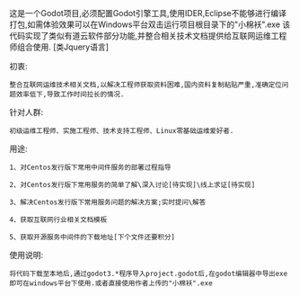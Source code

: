 这是一个Godot项目,必须配置Godot引擎工具,使用IDER,Eclipse不能够进行编译打包,如需体验效果可以在Windows平台双击运行项目根目录下的"小棉袄".exe
该代码实现了类似有道云软件部分功能,并整合相关技术文档提供给互联网运维工程师组合使用.
[类Jquery语言]

  初衷:
  
    整合互联网运维技术相关文档,以解决工程师获取资料困难,国内资料复制粘贴严重,准确定位问题效率低下,导致工作时间拉长的情况.
    
  针对人群:
  
    初级运维工程师、实施工程师、技术支持工程师、Linux零基础运维爱好者.
    
  用途:
  
    1、对Centos发行版下常用中间件服务的部署过程指导
    
    2、对Centos发行版下常用服务的简单了解\深入讨论[待实现]\线上求证[待实现]
    
    3、解决Centos发行版下常用服务问题的解决方案;实时提问\解答
    
    4、获取互联网行业相关文档模板
    
    5、获取开源服务中间件的下载地址[下个文件还要积分]




使用说明:

    将代码下载至本地后,通过godot3.*程序导入project.godot后,在godot编辑器中导出exe即可在windows平台下使用.或者直接使用作者上传的"小棉袄".exe
